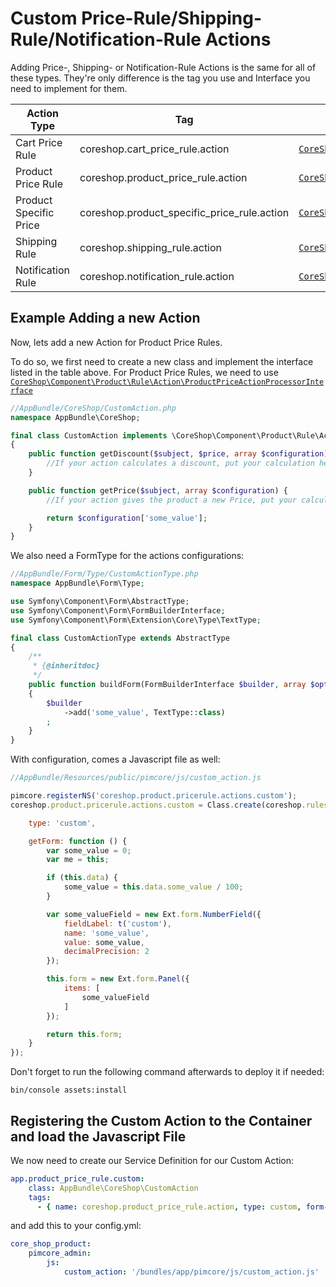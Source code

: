 # Custom Price-Rule/Shipping-Rule/Notification-Rule Actions

Adding Price-, Shipping- or Notification-Rule Actions is the same for all of these types. They're only difference is the
tag you use and Interface you need to implement for them.


| Action Type               | Tag                                           | Interface |
| ------------------------- | --------------------------------------------- | --------- |
| Cart Price Rule           | coreshop.cart_price_rule.action               | [```CoreShop\Component\Order\Cart\Rule\Action\CartPriceRuleActionProcessorInterface```](https://github.com/coreshop/CoreShop/blob/master/src/CoreShop/Component/Order/Cart/Rule/Action/CartPriceRuleActionProcessorInterface.php)   |
| Product Price Rule        | coreshop.product_price_rule.action            | [```CoreShop\Component\Product\Rule\Action\ProductPriceActionProcessorInterface```](https://github.com/coreshop/CoreShop/blob/master/src/CoreShop/Component/Product/Rule/Action/ProductPriceActionProcessorInterface.php)       |
| Product Specific Price    | coreshop.product_specific_price_rule.action   | [```CoreShop\Component\Product\Rule\Action\ProductPriceActionProcessorInterface```](https://github.com/coreshop/CoreShop/blob/master/src/CoreShop/Component/Product/Rule/Action/ProductPriceActionProcessorInterface.php)       |
| Shipping Rule             | coreshop.shipping_rule.action                 | [```CoreShop\Component\Shipping\Rule\Action\CarrierPriceActionProcessorInterface```](https://github.com/coreshop/CoreShop/blob/master/src/CoreShop/Component/Shipping/Rule/Action/CarrierPriceActionProcessorInterface.php)      |
| Notification Rule         | coreshop.notification_rule.action             | [```CoreShop\Component\Notification\Rule\Action\NotificationRuleProcessorInterface```](https://github.com/coreshop/CoreShop/blob/master/src/CoreShop/Component/Notification/Rule/Action/NotificationRuleProcessorInterface.php)    |

## Example Adding a new Action
Now, lets add a new Action for Product Price Rules.

To do so, we first need to create a new class and implement the interface listed in the table above. For Product Price Rules, we need to use
[```CoreShop\Component\Product\Rule\Action\ProductPriceActionProcessorInterface```](https://github.com/coreshop/CoreShop/blob/master/src/CoreShop/Component/Product/Rule/Action/ProductPriceActionProcessorInterface.php)

```php
//AppBundle/CoreShop/CustomAction.php
namespace AppBundle\CoreShop;

final class CustomAction implements \CoreShop\Component\Product\Rule\Action\ProductPriceActionProcessorInterface
{
    public function getDiscount($subject, $price, array $configuration) {
        //If your action calculates a discount, put your calculation here
    }

    public function getPrice($subject, array $configuration) {
        //If your action gives the product a new Price, put your calculation here

        return $configuration['some_value'];
    }
}
```

We also need a FormType for the actions configurations:

```php
//AppBundle/Form/Type/CustomActionType.php
namespace AppBundle\Form\Type;

use Symfony\Component\Form\AbstractType;
use Symfony\Component\Form\FormBuilderInterface;
use Symfony\Component\Form\Extension\Core\Type\TextType;

final class CustomActionType extends AbstractType
{
    /**
     * {@inheritdoc}
     */
    public function buildForm(FormBuilderInterface $builder, array $options)
    {
        $builder
            ->add('some_value', TextType::class)
        ;
    }
}
```

With configuration, comes a Javascript file as well:

```javascript
//AppBundle/Resources/public/pimcore/js/custom_action.js

pimcore.registerNS('coreshop.product.pricerule.actions.custom');
coreshop.product.pricerule.actions.custom = Class.create(coreshop.rules.actions.abstract, {

    type: 'custom',

    getForm: function () {
        var some_value = 0;
        var me = this;

        if (this.data) {
            some_value = this.data.some_value / 100;
        }

        var some_valueField = new Ext.form.NumberField({
            fieldLabel: t('custom'),
            name: 'some_value',
            value: some_value,
            decimalPrecision: 2
        });

        this.form = new Ext.form.Panel({
            items: [
                some_valueField
            ]
        });

        return this.form;
    }
});

```
Don't forget to run the following command afterwards to deploy it if needed:
```
bin/console assets:install
``` 



## Registering the Custom Action to the Container and load the Javascript File
We now need to create our Service Definition for our Custom Action:

```yaml
app.product_price_rule.custom:
    class: AppBundle\CoreShop\CustomAction
    tags:
      - { name: coreshop.product_price_rule.action, type: custom, form-type: AppBundle\Form\Type\CustomActionType }
```

and add this to your config.yml:

```yaml
core_shop_product:
    pimcore_admin:
        js:
            custom_action: '/bundles/app/pimcore/js/custom_action.js'
```
